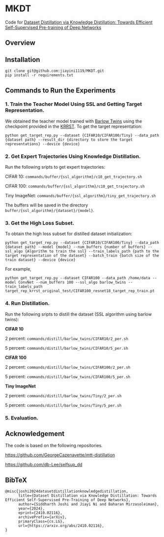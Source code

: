 # MKDT
Code for [Dataset Distillation via Knowledge Distillation: Towards Efficient Self-Supervised Pre-training of Deep Networks]("https://arxiv.org/abs/2410.02116")

## Overview

## Installation

```
git clone git@github.com:jiayini1119/MKDT.git
pip install -r requirements.txt
```


## Commands to Run the Experiments

### 1. Train the Teacher Model Using SSL and Getting Target Representation.
We obtained the teacher model trained with [Barlow Twins](https://arxiv.org/abs/2103.03230) using the checkpoint provided in the [KRRST](https://github.com/db-Lee/selfsup_dd). To get the target representation:

```
python get_target_rep.py --dataset {CIFAR10/CIFAR100/Tiny} --data_path {dataset path} --result_dir {directory to store the target representations} --device {device}
```


### 2. Get Expert Trajectories Using Knowledge Distillation.
Run the following sripts to get expert trajectories: 

CIFAR 10: `commands/buffer/{ssl_algorithm}/c10_get_trajectory.sh`

CIFAR 100: `commands/buffer/{ssl_algorithm}/c10_get_trajectory.sh`

Tiny ImageNet: `commands/buffer/{ssl_algorithm}/tiny_get_trajectory.sh`

The buffers will be saved in the directory `buffer/{ssl_algorithm}/{dataset}/{model}`.

### 3. Get the High Loss Subset.
To obtain the high loss subset for distilled dataset initialization: 
```
python get_target_rep.py --dataset {CIFAR10/CIFAR100/Tiny} --data_path {dataset path} --model {model} --num_buffers {number of buffers} --ssl_algo {Algorithm to train the ssl} --train_labels_path {path to the target representation of the dataset} --batch_train {batch size of the train dataset} --device {device}
```

For example, 

```
python get_target_rep.py --dataset CIFAR100 --data_path /home/data --model ConvNet --num_buffers 100 --ssl_algo barlow_twins --train_labels_path target_rep_krrst_original_test/CIFAR100_resnet18_target_rep_train.pt
```

### 4. Run Distillation.

Run the following sripts to distill the dataset (SSL algorithm using barlow twins):

**CIFAR 10** 

2 percent: `commands/distill/barlow_twins/CIFAR10/2_per.sh`

5 percent: `commands/distill/barlow_twins/CIFAR10/5_per.sh`

**CIFAR 100**

2 percent: `commands/distill/barlow_twins/CIFAR100/2_per.sh`

5 percent: `commands/distill/barlow_twins/CIFAR100/5_per.sh`

**Tiny ImageNet**

2 percent: `commands/distill/barlow_twins/Tiny/2_per.sh`

5 percent: `commands/distill/barlow_twins/Tiny/5_per.sh`




### 5. Evaluation.




## Acknowledgement
The code is based on the following repositories. 

https://github.com/GeorgeCazenavette/mtt-distillation

https://github.com/db-Lee/selfsup_dd

## BibTeX
```
@misc{joshi2024datasetdistillationknowledgedistillation,
      title={Dataset Distillation via Knowledge Distillation: Towards Efficient Self-Supervised Pre-Training of Deep Networks}, 
      author={Siddharth Joshi and Jiayi Ni and Baharan Mirzasoleiman},
      year={2024},
      eprint={2410.02116},
      archivePrefix={arXiv},
      primaryClass={cs.LG},
      url={https://arxiv.org/abs/2410.02116}, 
}
```